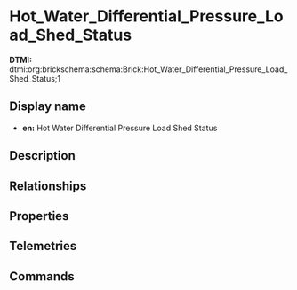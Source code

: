 # Hot_Water_Differential_Pressure_Load_Shed_Status
**DTMI:** dtmi:org:brickschema:schema:Brick:Hot_Water_Differential_Pressure_Load_Shed_Status;1
## Display name
- **en:** Hot Water Differential Pressure Load Shed Status
## Description
## Relationships
## Properties
## Telemetries
## Commands
